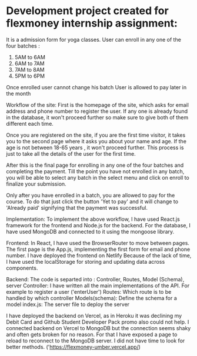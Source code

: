 # Development project created for flexmoney internship assignment: 

It is a admission form for yoga classes.
User can enroll in any one of the four batches :  
1. 5AM to 6AM
2. 6AM to 7AM
3. 7AM to 8AM
4. 5PM to 6PM

Once enrolled user cannot change his batch
User is allowed to pay later in the month


Workflow of the site: 
First is the homepage of the site, which asks for email address and phone number to register the user.
If any one is already found in the database, it won't proceed further so make sure to give both of them different each time.



Once you are registered on the site, if you are the first time visitor, it takes you to the second page where it asks you about your name and age.
If the age is not between 18-65 years , it won't proceed further.
This process is just to take all the details of the user for the first time. 

After this is the final page for enrolling in any one of the four batches and completing the payment.
Till the point you have not enrolled in any batch, you will be able to select any batch in the select menu and click on enroll to finalize your submission.

Only after you have enrolled in a batch, you are allowed to pay for the course.
To do that just click the button 'Yet to pay' and it will change to 'Already paid' signifying that the payment was successful.

Implementation:
To implement the above workflow, I have used React.js framework for the frontend and Node.js for the backend. For the database, I have used MongoDB and connected to it using the mongoose library.

Frontend: 
	In React, I have used the BrowserRouter to move between pages.
	The first page is the App.js, implementing the first form for email and phone number.
	I have deployed the frontend on Netlify
	Because of the lack of time, I have used the localStorage for storing and updating data across components.

Backend: 
	The code is separted into : Controller, Routes, Model (Schema), server
	Controller: I have written all the main implementations of the API. For example to register a user ('enterUser') 
	Routes: Which route is to be handled by which controller
	Models(schema): Define the schema for a model
	index.js: The server file to deploy the server

I have deployed the backend on Vercel, as in Heroku it was declining my Debit Card and Github Student Developer Pack promo also could not help.
I connected backend on Vercel to MongoDB but the connection seems shaky and often gets broken for no reason.
For that I have exposed a page to reload to reconnect to the MongoDB server. I did not have time to look for better methods. ('https://flexmoney-umber.vercel.app/)



